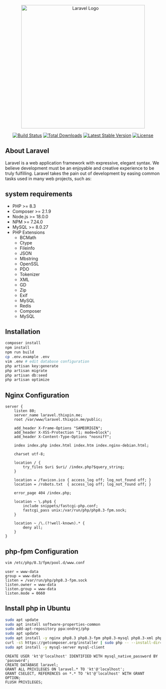 <p align="center"><a href="https://laravel.com" target="_blank"><img src="https://raw.githubusercontent.com/laravel/art/master/logo-lockup/5%20SVG/2%20CMYK/1%20Full%20Color/laravel-logolockup-cmyk-red.svg" width="400" alt="Laravel Logo"></a></p>

<p align="center">
<a href="https://github.com/laravel/framework/actions"><img src="https://github.com/laravel/framework/workflows/tests/badge.svg" alt="Build Status"></a>
<a href="https://packagist.org/packages/laravel/framework"><img src="https://img.shields.io/packagist/dt/laravel/framework" alt="Total Downloads"></a>
<a href="https://packagist.org/packages/laravel/framework"><img src="https://img.shields.io/packagist/v/laravel/framework" alt="Latest Stable Version"></a>
<a href="https://packagist.org/packages/laravel/framework"><img src="https://img.shields.io/packagist/l/laravel/framework" alt="License"></a>
</p>

## About Laravel

Laravel is a web application framework with expressive, elegant syntax. We believe development must be an enjoyable and creative experience to be truly fulfilling. Laravel takes the pain out of development by easing common tasks used in many web projects, such as:

## system requirements
- PHP >= 8.3
- Composer >= 2.1.9
- Node.js >= 18.0.0
- NPM >= 7.24.0
- MySQL >= 8.0.27
- PHP Extensions
  - BCMath
  - Ctype
  - Fileinfo
  - JSON
  - Mbstring
  - OpenSSL
  - PDO
  - Tokenizer
  - XML
  - GD
  - Zip
  - Exif
  - MySQL
  - Redis
  - Composer
  - MySQL

## Installation
```bash
composer install
npm install
npm run build
cp .env.example .env
vim .env # edit database configuration
php artisan key:generate
php artisan migrate
php artisan db:seed
php artisan optimize
```

## Nginx Configuration
```nginx
server {
    listen 80;
    server_name laravel.thixpin.me;
    root /var/www/laravel.thixpin.me/public;

    add_header X-Frame-Options "SAMEORIGIN";
    add_header X-XSS-Protection "1; mode=block";
    add_header X-Content-Type-Options "nosniff";

    index index.php index.html index.htm index.nginx-debian.html;

    charset utf-8;

    location / {
        try_files $uri $uri/ /index.php?$query_string;
    }

    location = /favicon.ico { access_log off; log_not_found off; }
    location = /robots.txt  { access_log off; log_not_found off; }

    error_page 404 /index.php;

    location ~ \.php$ {
        include snippets/fastcgi-php.conf;
        fastcgi_pass unix:/var/run/php/php8.3-fpm.sock;
    }

    location ~ /\.(?!well-known).* {
        deny all;
    }
}
```

## php-fpm Configuration
```bash
vim /etc/php/8.3/fpm/pool.d/www.conf
```

```nginx
user = www-data
group = www-data
listen = /var/run/php/php8.3-fpm.sock
listen.owner = www-data
listen.group = www-data
listen.mode = 0660
```

## Install php in Ubuntu
```bash
sudo apt update
sudo apt install software-properties-common
sudo add-apt-repository ppa:ondrej/php
sudo apt update
sudo apt install -y nginx php8.3 php8.3-fpm php8.3-mysql php8.3-xml php8.3-mbstring php8.3-gd php8.3-curl php8.3-zip php8.3-imagick php8.3-redis php8.3-bcmath php8.3-exif php8.3-ctype php8.3-fileinfo php8.3-tokenizer php8.3-xml
curl -sS https://getcomposer.org/installer | sudo php -- --install-dir=/usr/local/bin --filename=composer
sudo apt install -y mysql-server mysql-client
```

```mysql
CREATE USER 'kt'@'localhost' IDENTIFIED WITH mysql_native_password BY 'password';
CREATE DATABASE laravel;
GRANT ALL PRIVILEGES ON laravel.* TO 'kt'@'localhost';
GRANT CSELECT, REFERENCES on *.* TO 'kt'@'localhost' WITH GRANT OPTION;
FLUSH PRIVILEGES;
```
